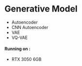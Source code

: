 # Generative Model
- Autoencoder
- CNN Autoencoder
- VAE
- VQ-VAE


#### Running on :
- RTX 3050 6GB


